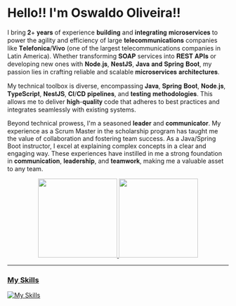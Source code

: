 # Hello!! I'm Oswaldo Oliveira!!

I bring 𝟐+ 𝐲𝐞𝐚𝐫𝐬 of experience 𝐛𝐮𝐢𝐥𝐝𝐢𝐧𝐠 and 𝐢𝐧𝐭𝐞𝐠𝐫𝐚𝐭𝐢𝐧𝐠 𝐦𝐢𝐜𝐫𝐨𝐬𝐞𝐫𝐯𝐢𝐜𝐞𝐬 to power the agility and efficiency of large 𝐭𝐞𝐥𝐞𝐜𝐨𝐦𝐦𝐮𝐧𝐢𝐜𝐚𝐭𝐢𝐨𝐧𝐬 companies like 𝐓𝐞𝐥𝐞𝐟𝐨𝐧𝐢𝐜𝐚/𝐕𝐢𝐯𝐨 (one of the largest telecommunications companies in Latin America). Whether transforming 𝐒𝐎𝐀𝐏 services into 𝐑𝐄𝐒𝐓 𝐀𝐏𝐈𝐬 or developing new ones with 𝐍𝐨𝐝𝐞.𝐣𝐬, 𝐍𝐞𝐬𝐭𝐉𝐒, 𝐉𝐚𝐯𝐚 𝐚𝐧𝐝 𝐒𝐩𝐫𝐢𝐧𝐠 𝐁𝐨𝐨𝐭, my passion lies in crafting reliable and scalable 𝐦𝐢𝐜𝐫𝐨𝐬𝐞𝐫𝐯𝐢𝐜𝐞𝐬 𝐚𝐫𝐜𝐡𝐢𝐭𝐞𝐜𝐭𝐮𝐫𝐞𝐬.

My technical toolbox is diverse, encompassing 𝐉𝐚𝐯𝐚, 𝐒𝐩𝐫𝐢𝐧𝐠 𝐁𝐨𝐨𝐭, 𝐍𝐨𝐝𝐞.𝐣𝐬, 𝐓𝐲𝐩𝐞𝐒𝐜𝐫𝐢𝐩𝐭, 𝐍𝐞𝐬𝐭𝐉𝐒, 𝐂𝐈/𝐂𝐃 𝐩𝐢𝐩𝐞𝐥𝐢𝐧𝐞𝐬, and 𝐭𝐞𝐬𝐭𝐢𝐧𝐠 𝐦𝐞𝐭𝐡𝐨𝐝𝐨𝐥𝐨𝐠𝐢𝐞𝐬. This allows me to deliver 𝐡𝐢𝐠𝐡-𝐪𝐮𝐚𝐥𝐢𝐭𝐲 code that adheres to best practices and integrates seamlessly with existing systems.

Beyond technical prowess, I'm a seasoned 𝐥𝐞𝐚𝐝𝐞𝐫 and 𝐜𝐨𝐦𝐦𝐮𝐧𝐢𝐜𝐚𝐭𝐨𝐫. My experience as a Scrum Master in the scholarship program has taught me the value of collaboration and fostering team success. As a Java/Spring Boot instructor, I excel at explaining complex concepts in a clear and engaging way. These experiences have instilled in me a strong foundation in 𝐜𝐨𝐦𝐦𝐮𝐧𝐢𝐜𝐚𝐭𝐢𝐨𝐧, 𝐥𝐞𝐚𝐝𝐞𝐫𝐬𝐡𝐢𝐩, and 𝐭𝐞𝐚𝐦𝐰𝐨𝐫𝐤, making me a valuable asset to any team.

<div align="center">
  <a href="https://github.com/oswaldo-oliveira">
  <img height="180em" src="https://github-readme-stats.vercel.app/api?username=oswaldo-oliveira&show_icons=true&theme=calm&include_all_commits=true&count_private=true"/>
  <img height="180em" src="https://github-readme-stats.vercel.app/api/top-langs/?username=oswaldo-oliveira&layout=compact&langs_count=7&theme=calm"/>
</div>

---

### My Skills

[![My Skills](https://skillicons.dev/icons?i=java,spring,nodejs,nestjs,golang,docker,aws,azure)](https://skillicons.dev)
